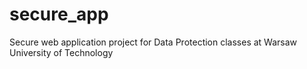 # secure_app
Secure web application project for Data Protection classes at Warsaw University of Technology
